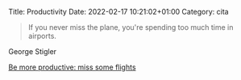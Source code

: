 Title: Productivity
Date: 2022-02-17 10:21:02+01:00
Category: cita

> If you never miss the plane, you're spending too much time in airports.

George Stigler

[Be more productive: miss some flights](https://www.wired.co.uk/article/jordan-ellenburg)
